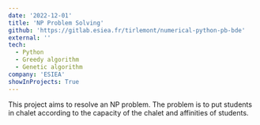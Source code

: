 ```yaml
---
date: '2022-12-01'
title: 'NP Problem Solving'
github: 'https://gitlab.esiea.fr/tirlemont/numerical-python-pb-bde'
external: ''
tech:
  - Python
  - Greedy algorithm
  - Genetic algorithm
company: 'ESIEA'
showInProjects: True
---
```


This project aims to resolve an NP problem. The problem is to put students
in chalet according to the capacity of the chalet and affinities of students.
